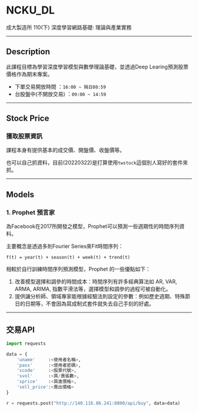 # NCKU_DL

成大製造所 110(下) 深度學習網路基礎: 理論與產業實務

---

## Description

此課程目標為學習深度學習模型與數學理論基礎，並透過Deep Learing預測股票價格作為期末專案。

* 下單交易開放時間      ：`16:00 ~ 隔日08:59`
* 台股盤中(不開放交易)  ：`09:00 ~ 14:59`

---

## Stock Price

### 獲取股票資訊

課程本身有提供基本的成交價、開盤價、收盤價等。

也可以自己抓資料，目前(20220322)是打算使用`twstock`這個別人寫好的套件來抓。

---

## Models

### 1. Prophet 預言家

為Facebook在2017所開發之模型，Prophet可以預測一些週期性的時間序列資料。

主要概念是透過多則Fourier Series來Fit時間序列：

    f(t) = year(t) + season(t) + week(t) + trend(t)

相較於自行訓練時間序列預測模型，Prophet 的一些優點如下：‌
1. 改善模型選擇和調參的時間成本：時間序列有許多經典算法如 AR, VAR, ARMA, ARIMA, 指數平滑法等，選擇模型和調參的過程可被自動化。
2. 提供讓分析師、領域專家能根據經驗法則設定的參數：例如歷史週期、特殊節日的日期等，不會因為寫成制式套件就失去自己手刻的好處。


---
## 交易API

```python
import requests

data = {
    'uname'     :<使用者名稱>,
    'pass'      :<使用者密碼>,
    'scode'     :<股票代號>,
    'svol'      :<買/賣張數>,
    'sprice'    :<買進價格>,
    'sell_price':<賣出價格>
}

r = requests.post("http://140.116.86.241:8800/api/buy", data=data)
```